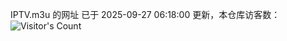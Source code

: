 IPTV.m3u 的网址 已于 2025-09-27 06:18:00 更新，本仓库访客数：![Visitor's Count](https://profile-counter.glitch.me/hero1898_tv/count.svg)
